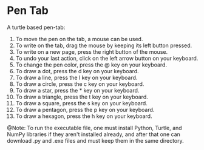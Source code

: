 # Pen Tab
A turtle based pen-tab:
1. To move the pen on the tab, a mouse can be used.
2. To write on the tab, drag the mouse by keeping its left button pressed.
3. To write on a new page, press the right button of the mouse.
4. To undo your last action, click on the left arrow button on your keyboard.
5. To change the pen color, press the @ key on your keyboard.
6. To draw a dot, press the d key on your keyboard.
7. To draw a line, press the l key on your keyboard.
8. To draw a circle, press the c key on your keyboard.
9. To draw a star, press the * key on your keyboard.
10. To draw a triangle, press the t key on your keyboard.
11. To draw a square, press the s key on your keyboard.
12. To draw a pentagon, press the p key on your keyboard.
13. To draw a hexagon, press the h key on your keyboard.

@Note: To run the executable file, one must install Python, Turtle, and NumPy libraries if they aren't installed already, and after that one can download .py and .exe files and must keep them in the same directory.
